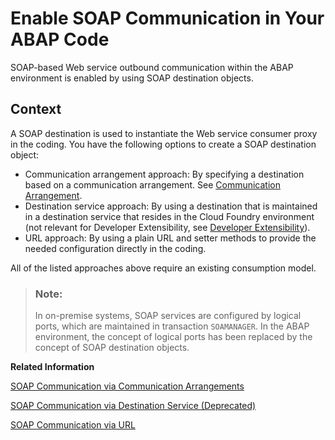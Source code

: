 <!-- loio6ab460e1a59e4890b8faa3fcc35f3343 -->

# Enable SOAP Communication in Your ABAP Code

SOAP-based Web service outbound communication within the ABAP environment is enabled by using SOAP destination objects.



<a name="loio6ab460e1a59e4890b8faa3fcc35f3343__section_tbk_413_zkb"/>

## Context

A SOAP destination is used to instantiate the Web service consumer proxy in the coding. You have the following options to create a SOAP destination object:

-   Communication arrangement approach: By specifying a destination based on a communication arrangement. See [Communication Arrangement](communication-management-5b8ff39.md#loio201de48e2f57404e9222181b019eff14).
-   Destination service approach: By using a destination that is maintained in a destination service that resides in the Cloud Foundry environment \(not relevant for Developer Extensibility, see [Developer Extensibility](https://help.sap.com/viewer/6aa39f1ac05441e5a23f484f31e477e7/latest/en-US/e1059ff581854a699f15734049f14293.html)\).
-   URL approach: By using a plain URL and setter methods to provide the needed configuration directly in the coding.

All of the listed approaches above require an existing consumption model.

> ### Note:  
> In on-premise systems, SOAP services are configured by logical ports, which are maintained in transaction `SOAMANAGER`. In the ABAP environment, the concept of logical ports has been replaced by the concept of SOAP destination objects.

**Related Information**  


[SOAP Communication via Communication Arrangements](soap-communication-via-communication-arrangements-2133e15.md "")

[SOAP Communication via Destination Service \(Deprecated\)](soap-communication-via-destination-service-deprecated-72bb6b5.md)

[SOAP Communication via URL](soap-communication-via-url-7e22ed9.md)

